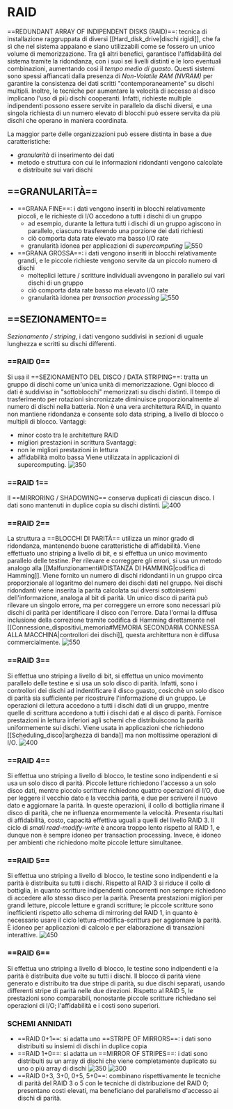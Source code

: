 # RAID
==REDUNDANT ARRAY OF INDIPENDENT DISKS (RAID)==: tecnica di installazione raggruppata di diversi [[Hard_disk_drive|dischi rigidi]], che fa sì che nel sistema appaiano e siano utilizzabili come se fossero un unico volume di memorizzazione.
Tra gli altri benefici, garantisce l'affidabilità del sistema tramite la ridondanza, con i suoi sei livelli distinti e le loro eventuali combinazioni, aumentando così il _tempo medio di guasto_. Questi sistemi sono spessi affiancati dalla presenza di _Non-Volatile RAM (NVRAM)_ per garantire la consistenza dei dati scritti "contemporaneamente" su dischi multipli.
Inoltre, le tecniche per aumentare la velocità di accesso al disco implicano l'uso di più dischi cooperanti. Infatti, richieste multiple indipendenti possono essere servite in parallelo da dischi diversi, e una singola richiesta di un numero elevato di blocchi può essere servita da più dischi che operano in maniera coordinata.

La maggior parte delle organizzazioni può essere distinta in base a due caratteristiche:
- _granularità_ di inserimento dei dati
- metodo e struttura con cui le informazioni ridondanti vengono calcolate e distribuite sui vari dischi

## ==GRANULARITÀ==
- ==GRANA FINE==: i dati vengono inseriti in blocchi relativamente piccoli, e le richieste di I/O accedono a tutti i dischi di un gruppo
	- ad esempio, durante la lettura tutti i dischi di un gruppo agiscono in parallelo, ciascuno trasferendo una porzione dei dati richiesti
	- ciò comporta data rate elevato ma basso I/O rate
	- granularità idonea per applicazioni di _supercomputing_
![550](raid_grana_fine.png)
- ==GRANA GROSSA==: i dati vengono inseriti in blocchi relativamente grandi, e le piccole richieste vengono servite da un piccolo numero di dischi
	- molteplici letture / scritture individuali avvengono in parallelo sui vari dischi di un gruppo
	- ciò comporta data rate basso ma elevato I/O rate
	- granularità idonea per _transaction processing_
![550](raid_grana_grossa.png)

## ==SEZIONAMENTO==
_Sezionamento / striping_, i dati vengono suddivisi in sezioni di uguale lunghezza e scritti su dischi differenti.

### ==RAID 0==
Si usa il ==SEZIONAMENTO DEL DISCO / DATA STRIPING==: tratta un gruppo di dischi come un'unica unità di memorizzazione. Ogni blocco di dati è suddiviso in "sottoblocchi" memorizzati su dischi distinti. Il tempo di trasferimento per rotazioni sincronizzate diminuisce proporzionalmente al numero di dischi nella batteria.
Non è una vera architettura RAID, in quanto non mantiene ridondanza e consente solo data striping, a livello di blocco o multipli di blocco.
Vantaggi:
- minor costo tra le architetture RAID
- migliori prestazioni in scrittura
Svantaggi:
- non le migliori prestazioni in lettura
- affidabilità molto bassa
Viene utilizzata in applicazioni di supercomputing.
![350](raid_0.png)

### ==RAID 1==
Il ==MIRRORING / SHADOWING== conserva duplicati di ciascun disco. I dati sono mantenuti in duplice copia su dischi distinti.
![400](raid_1.png)

### ==RAID 2==
La struttura a ==BLOCCHI DI PARITÀ== utilizza un minor grado di ridondanza, mantenendo buone caratteristiche di affidabilità. Viene effettuato uno striping a livello di bit, e si effettua un unico movimento parallelo delle testine.
Per rilevare e correggere gli errori, si usa un metodo analogo alla [[Malfunzionamenti#DISTANZA DI HAMMING|codifica di Hamming]]. Viene fornito un numero di dischi ridondanti in un gruppo circa proporzionale al logaritmo del numero dei dischi dati nel gruppo. Nei dischi ridondanti viene inserita la parità calcolata sui diversi sottoinsiemi dell'informazione, analoga al bit di parità. Un unico disco di parità può rilevare un singolo errore, ma per correggere un errore sono necessari più dischi di parità per identificare il disco con l'errore.
Data l'ormai la diffusa inclusione della correzione tramite codifica di Hamming direttamente nel [[Connessione_dispositivi_memoria#MEMORIA SECONDARIA CONNESSA ALLA MACCHINA|controllori dei dischi]], questa architettura non è diffusa commercialmente.
![550](raid_2.png)

### ==RAID 3==
Si effettua uno striping a livello di bit, si effettua un unico movimento parallelo delle testine e si usa un solo disco di parità. Infatti, sono i controllori dei dischi ad indentificare il disco guasto, cosicchè un solo disco di parità sia sufficiente per ricostruire l'informazione di un gruppo. Le operazioni di lettura accedono a tutti i dischi dati di un gruppo, mentre quelle di scrittura accedono a tutti i dischi dati e al disco di parità.
Fornisce prestazioni in lettura inferiori agli schemi che distribuiscono la parità uniformemente sui dischi. Viene usata in applicazioni che richiedono [[Scheduling_disco|larghezza di banda]] ma non moltissime operazioni di I/O.
![400](raid_3.png)

### ==RAID 4==
Si effettua uno striping a livello di blocco, le testine sono indipendenti e si usa un solo disco di parità.
Piccole letture richiedono l'accesso a un solo disco dati, mentre piccolo scritture richiedono quattro operazioni di I/O, due per leggere il vecchio dato e la vecchia parità, e due per scrivere il nuovo dato e aggiornare la parità. In queste operazioni, il collo di bottiglia rimane il disco di parità, che ne influenza enormemente la velocità.
Presenta risultati di affidabilità, costo, capacità effettiva uguali a quelli del livello RAID 3. Il ciclo di _small read-modify-write_ è ancora troppo lento rispetto al RAID 1, e dunque non è sempre idoneo per transaction processing. Invece, è idoneo per ambienti che richiedono molte piccole letture simultanee.

### ==RAID 5==
Si effettua uno striping a livello di blocco, le testine sono indipendenti e la parità è distribuita su tutti i dischi.
Rispetto al RAID 3 si riduce il collo di bottiglia, in quanto scritture indipendenti concorrenti non sempre richiedono di accedere allo stesso disco per la parità. Presenta prestazioni migliori per grandi letture, piccole letture e grandi scritture; le piccole scritture sono inefficienti rispetto allo schema di mirroring del RAID 1, in quanto è necessario usare il ciclo lettura-modifica-scrittura per aggiornare la parità.
È idoneo per applicazioni di calcolo e per elaborazione di transazioni interattive.
![450](raid_5.png)

### ==RAID 6==
Si effettua uno striping a livello di blocco, le testine sono indipendenti e la parità è distribuita due volte su tutti i dischi. Il blocco di parità viene generato e distribuito tra due stripe di parità, su due dischi separati, usando differenti stripe di parità nelle due direzioni.
Rispetto al RAID 5, le prestazioni sono comparabili, nonostante piccole scritture richiedano sei operazioni di I/O; l'affidabilità e i costi sono superiori.

### SCHEMI ANNIDATI
- ==RAID 0+1==: si adatta uno ==STRIPE OF MIRRORS==: i dati sono distribuiti su insiemi di dischi in duplice copia
- ==RAID 1+0==: si adatta un ==MIRROR OF STRIPES==: i dati sono distribuiti su un array di dischi che viene completamente duplicato su uno o più array di dischi
![350](raid_annidati.png)
![300](raid_annidati2.png)
- ==RAID 0+3, 3+0, 0+5, 5+0==: combinano rispettivamente le tecniche di parità del RAID 3 o 5 con le tecniche di distribuzione del RAID 0; presentano costi elevati, ma beneficiano del parallelismo d'accesso ai dischi di parità.